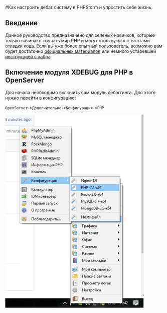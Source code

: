 #Как настроить дебаг систему в PHPStorm и упростить себе жизнь.

## Введение

Данное руководство предназначено для зеленых новичков, которые только начинают
изучать мир PHP и могут столкнуться с тяготами отладки кода.
Если вы уже более опытный пользователь, возможно вам будет достаточно [официальных материалов](https://www.jetbrains.com/help/phpstorm/configuring-xdebug.html)
или немного устаревшей [инструкцией с хабра](https://habrahabr.ru/post/250323/)

## Включение модуля XDEBUG для PHP в OpenServer

Для начала необходимо включить сам модуль дебаггинга. Для этого нужно
перейти в конфигурацию:

`OpenServer->Дополнительно->Конфигурация->PHP`

![alt text](img/phpconfig.jpg "Logo Title Text 1")


